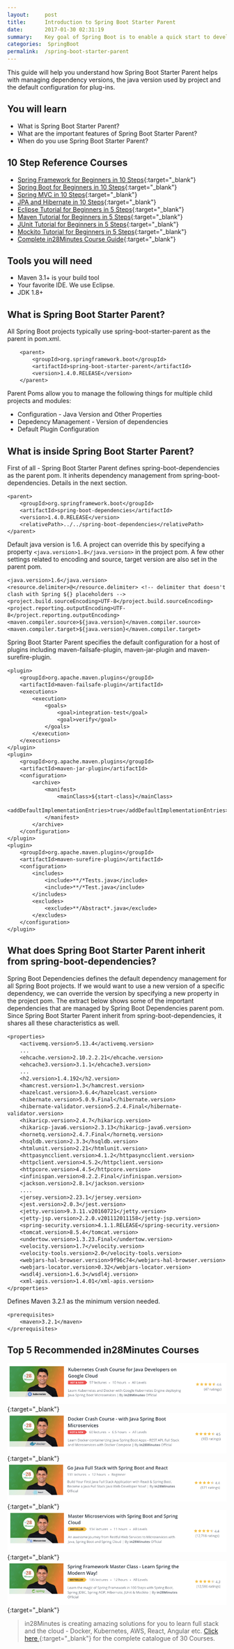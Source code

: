 ```yaml
---
layout:     post
title:      Introduction to Spring Boot Starter Parent
date:       2017-01-30 02:31:19
summary:    Key goal of Spring Boot is to enable a quick start to developing production ready applications. Spring Boot Starter Parent plays a key role in managing dependency versions and having the right plug-ins configured.  
categories:  SpringBoot
permalink:  /spring-boot-starter-parent
---
```


This guide will help you understand how Spring Boot Starter Parent helps with managing dependency versions, the java version used by project and the default configuration for plug-ins.
 
## You will learn
- What is Spring Boot Starter Parent?
- What are the important features of Spring Boot Starter Parent?
- When do you use Spring Boot Starter Parent?

## 10 Step Reference Courses

- [Spring Framework for Beginners in 10 Steps](https://courses.in28minutes.com/p/spring-framework-for-beginners){:target="_blank"}
- [Spring Boot for Beginners in 10 Steps](https://courses.in28minutes.com/p/spring-boot-for-beginners-in-10-steps){:target="_blank"}
- [Spring MVC in 10 Steps](https://www.youtube.com/watch?v=BjNhGaZDr0Y){:target="_blank"}
- [JPA and Hibernate in 10 Steps](https://courses.in28minutes.com/p/jpa-and-hibernate-tutorial-for-beginners-with-spring-boot){:target="_blank"}
- [Eclipse Tutorial for Beginners in 5 Steps](https://courses.in28minutes.com/p/eclipse-tutorial-for-beginners){:target="_blank"}
- [Maven Tutorial for Beginners in 5 Steps](https://courses.in28minutes.com/p/maven-tutorial-for-beginners-in-5-steps){:target="_blank"}
- [JUnit Tutorial for Beginners in 5 Steps](https://courses.in28minutes.com/p/junit-tutorial-for-beginners){:target="_blank"}
- [Mockito Tutorial for Beginners in 5 Steps](https://courses.in28minutes.com/p/mockito-for-beginner-in-5-steps){:target="_blank"}
- [Complete in28Minutes Course Guide](https://courses.in28minutes.com/p/in28minutes-course-guide){:target="_blank"}


## Tools you will need
- Maven 3.1+ is your build tool
- Your favorite IDE. We use Eclipse.
- JDK 1.8+

## What is Spring Boot Starter Parent?

All Spring Boot projects typically use spring-boot-starter-parent as the parent in pom.xml.

```
    <parent>
        <groupId>org.springframework.boot</groupId>
        <artifactId>spring-boot-starter-parent</artifactId>
        <version>1.4.0.RELEASE</version>
    </parent>
```

Parent Poms allow you to manage the following things for multiple child projects and modules:

- Configuration - Java Version and Other Properties
- Depedency Management - Version of dependencies
- Default Plugin Configuration

## What is inside Spring Boot Starter Parent?

First of all - Spring Boot Starter Parent defines spring-boot-dependencies as the parent pom. It inherits dependency management from spring-boot-dependencies. Details in the next section.

```
<parent>
	<groupId>org.springframework.boot</groupId>
	<artifactId>spring-boot-dependencies</artifactId>
	<version>1.4.0.RELEASE</version>
	<relativePath>../../spring-boot-dependencies</relativePath>
</parent>

```

Default java version is 1.6. A project can override this by specifying a property `<java.version>1.8</java.version>` in the project pom. A few other settings related to encoding and source, target version are also set in the parent pom.

```
<java.version>1.6</java.version>
<resource.delimiter>@</resource.delimiter> <!-- delimiter that doesn't clash with Spring ${} placeholders -->
<project.build.sourceEncoding>UTF-8</project.build.sourceEncoding>
<project.reporting.outputEncoding>UTF-8</project.reporting.outputEncoding>
<maven.compiler.source>${java.version}</maven.compiler.source>
<maven.compiler.target>${java.version}</maven.compiler.target>

```

Spring Boot Starter Parent specifies the default configuration for a host of plugins including maven-failsafe-plugin, maven-jar-plugin and maven-surefire-plugin.

```
<plugin>
	<groupId>org.apache.maven.plugins</groupId>
	<artifactId>maven-failsafe-plugin</artifactId>
	<executions>
		<execution>
			<goals>
				<goal>integration-test</goal>
				<goal>verify</goal>
			</goals>
		</execution>
	</executions>
</plugin>
<plugin>
	<groupId>org.apache.maven.plugins</groupId>
	<artifactId>maven-jar-plugin</artifactId>
	<configuration>
		<archive>
			<manifest>
				<mainClass>${start-class}</mainClass>
				<addDefaultImplementationEntries>true</addDefaultImplementationEntries>
			</manifest>
		</archive>
	</configuration>
</plugin>
<plugin>
	<groupId>org.apache.maven.plugins</groupId>
	<artifactId>maven-surefire-plugin</artifactId>
	<configuration>
		<includes>
			<include>**/*Tests.java</include>
			<include>**/*Test.java</include>
		</includes>
		<excludes>
			<exclude>**/Abstract*.java</exclude>
		</excludes>
	</configuration>
</plugin>

```

## What does Spring Boot Starter Parent inherit from spring-boot-dependencies?

Spring Boot Dependencies defines the default dependency management for all Spring Boot projects. If we would want to use a new version of a specific dependency, we can override the version by specifying a new property in the project pom. The extract below shows some of the important dependencies that are managed by Spring Boot Dependencies parent pom. Since Spring Boot Starter Parent inherit from spring-boot-dependencies, it shares all these characteristics as well.  

```
<properties>
	<activemq.version>5.13.4</activemq.version>
	...
	<ehcache.version>2.10.2.2.21</ehcache.version>
	<ehcache3.version>3.1.1</ehcache3.version>
	...
	<h2.version>1.4.192</h2.version>
	<hamcrest.version>1.3</hamcrest.version>
	<hazelcast.version>3.6.4</hazelcast.version>
	<hibernate.version>5.0.9.Final</hibernate.version>
	<hibernate-validator.version>5.2.4.Final</hibernate-validator.version>
	<hikaricp.version>2.4.7</hikaricp.version>
	<hikaricp-java6.version>2.3.13</hikaricp-java6.version>
	<hornetq.version>2.4.7.Final</hornetq.version>
	<hsqldb.version>2.3.3</hsqldb.version>
	<htmlunit.version>2.21</htmlunit.version>
	<httpasyncclient.version>4.1.2</httpasyncclient.version>
	<httpclient.version>4.5.2</httpclient.version>
	<httpcore.version>4.4.5</httpcore.version>
	<infinispan.version>8.2.2.Final</infinispan.version>
	<jackson.version>2.8.1</jackson.version>
	....
	<jersey.version>2.23.1</jersey.version>
	<jest.version>2.0.3</jest.version>
	<jetty.version>9.3.11.v20160721</jetty.version>
	<jetty-jsp.version>2.2.0.v201112011158</jetty-jsp.version>
	<spring-security.version>4.1.1.RELEASE</spring-security.version>
	<tomcat.version>8.5.4</tomcat.version>
	<undertow.version>1.3.23.Final</undertow.version>
	<velocity.version>1.7</velocity.version>
	<velocity-tools.version>2.0</velocity-tools.version>
	<webjars-hal-browser.version>9f96c74</webjars-hal-browser.version>
	<webjars-locator.version>0.32</webjars-locator.version>
	<wsdl4j.version>1.6.3</wsdl4j.version>
	<xml-apis.version>1.4.01</xml-apis.version>
</properties>
```
Defines Maven 3.2.1 as the minimum version needed.

```
<prerequisites>
	<maven>3.2.1</maven>
</prerequisites>

```

## Top 5 Recommended in28Minutes Courses

[![Image](/images/Course-KubernetesCrashCourse.png "Kubernetes Crash Course for Java Spring Boot Developers")](https://www.udemy.com/course/kubernetes-crash-course-for-java-developers/?couponCode=NOVEMBER-2019){:target="_blank"}
[![Image](/images/Course-DockerCrashCourseForJavaSpringBootDevelopers.png "Docker Crash Course for Java Spring Boot Developers")](https://www.udemy.com/course/docker-course-with-java-and-spring-boot-for-beginners/?couponCode=NOVEMBER-2019){:target="_blank"}
[![Image](/images/Course-Go-Full-Stack-With-Spring-Boot-and-React.png "Go Full Stack with Spring Boot and React")](https://www.udemy.com/course/full-stack-application-with-spring-boot-and-react/?couponCode=NOVEMBER-2019){:target="_blank"}
[![Image](/images/Course-Master-Microservices-with-Spring-Boot-and-Spring-Cloud.png "Master Microservices with Spring Boot and Spring Cloud")](https://www.udemy.com/course/microservices-with-spring-boot-and-spring-cloud/?couponCode=NOVEMBER-2019){:target="_blank"}
[![Image](/images/Course-Spring-Framework-Master-Class---Beginner-to-Expert.png "Spring Master Class - Beginner to Expert")](https://www.udemy.com/course/spring-tutorial-for-beginners/?couponCode=NOVEMBER-2019){:target="_blank"}

> in28Minutes is creating amazing solutions for you to learn full stack and the cloud - Docker, Kubernetes, AWS, React, Angular etc. [Click here ](https://github.com/in28minutes/learn#aws-and-cloud-courses){:target="_blank"} for the complete catalogue of 30 Courses.


